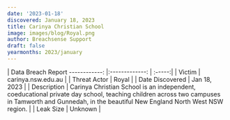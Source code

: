 ```yaml
---
date: '2023-01-18'
discovered: January 18, 2023
title: Carinya Christian School
image: images/blog/Royal.png
author: Breachsense Support
draft: false
yearmonths: 2023/january
---
```



| Data Breach Report
------------:     |:-------------:    | :-----:|
| Victim      | carinya.nsw.edu.au      | 
| Threat Actor      | Royal      | 
| Date Discovered      | Jan 18, 2023      | 
| Description      | Carinya Christian School is an independent, coeducational private day school, teaching children across two campuses in Tamworth and Gunnedah, in the beautiful New England North West NSW region.      | 
| Leak Size      | Unknown      | 

